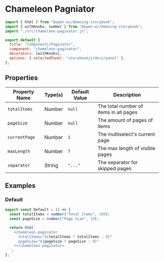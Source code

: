 # Chameleon Pagniator

```js script
import { html } from "@open-wc/demoing-storybook";
import { withKnobs, number } from "@open-wc/demoing-storybook";
import "./src/chameleon-paginator.js";

export default {
  title: "Components|Paginator",
  component: "chameleon-paginator",
  decorators: [withKnobs],
  options: { selectedPanel: "storybookjs/docs/panel" },
};
```

## Properties

| Property Name | Type(s) | Default Value | Description                            |
| ------------- | ------- | ------------- | -------------------------------------- |
| `totalItems`  | Number  | `null`        | The total number of items in all pages |
| `pageSize`    | Number  | `null`        | The amount of pages of items           |
| `currentPage` | Number  | `1`           | The multiselect's current page         |
| `maxLength`   | Number  | `7`           | The max length of visible pages        |
| `separator`   | String  | `"..."`       | The separator for skipped pages        |

## Examples

### Default

```js preview-story
export const Default = () => {
  const totalItems = number("Total Items", 100);
  const pageSize = number("Page Size", 10);

  return html`
    <chameleon-paginator
      totalItems="${totalItems ? totalItems : 0}"
      pageSize="${pageSize ? pageSize : 0}"
    ></chameleon-paginator>
  `;
};
```
